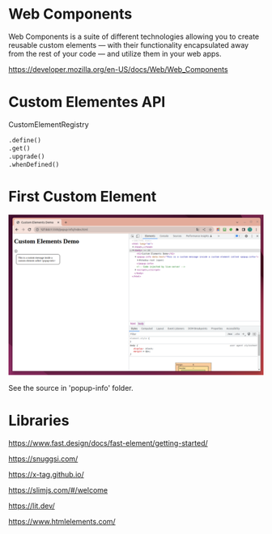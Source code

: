 # Web Components

Web Components is a suite of different technologies allowing you to create reusable custom elements — with their functionality encapsulated away from the rest of your code — and utilize them in your web apps.

https://developer.mozilla.org/en-US/docs/Web/Web_Components

# Custom Elementes API

CustomElementRegistry

```
.define()
.get()
.upgrade()
.whenDefined()
```

# First Custom Element

![](first-element.png)

See the source in 'popup-info' folder.

# Libraries

https://www.fast.design/docs/fast-element/getting-started/

https://snuggsi.com/

https://x-tag.github.io/

https://slimjs.com/#/welcome

https://lit.dev/

https://www.htmlelements.com/